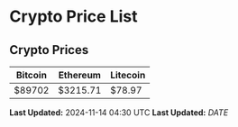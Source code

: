 # Crypto Price List

## Crypto Prices
| Bitcoin | Ethereum | Litecoin |
| ------- | -------- | -------- |
| $89702 | $3215.71 | $78.97 |
**Last Updated:** 2024-11-14 04:30 UTC
**Last Updated:** $DATE$
